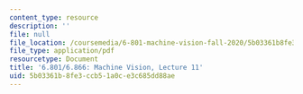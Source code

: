 ```yaml
---
content_type: resource
description: ''
file: null
file_location: /coursemedia/6-801-machine-vision-fall-2020/5b03361b8fe3ccb51a0ce3c685dd88ae_MIT6_801F20_lec11.pdf
file_type: application/pdf
resourcetype: Document
title: '6.801/6.866: Machine Vision, Lecture 11'
uid: 5b03361b-8fe3-ccb5-1a0c-e3c685dd88ae
---
```

